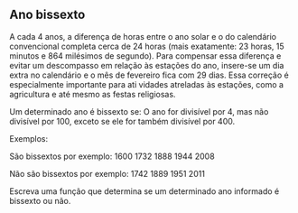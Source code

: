## Ano bissexto

A cada 4 anos, a diferença de horas entre o ano solar e o do calendário 
convencional completa cerca de 24 horas (mais exatamente: 23 horas, 15 
minutos e 864 milésimos de segundo). Para compensar essa diferença e 
evitar um descompasso     em relação às estações do ano, insere-se um dia 
extra no calendário e o mês de     fevereiro fica com 29 dias. Essa 
correção é especialmente importante para ati    vidades atreladas às 
estações, como a agricultura e até mesmo as festas religiosas.

Um determinado ano é bissexto se: O ano for divisível por 4, mas não 
divisível por 100, exceto se ele for também divisível por 400.

Exemplos:

São bissextos por exemplo:
    1600
    1732
    1888
    1944
    2008

Não são bissextos por exemplo:
    1742
    1889
    1951
    2011

Escreva uma função que determina se um determinado ano informado é 
bissexto ou não.
